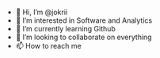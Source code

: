 - 👋 Hi, I’m @jokrii
- 👀 I’m interested in Software and Analytics
- 🌱 I’m currently learning Github
- 💞️ I’m looking to collaborate on everything
- 📫 How to reach me 

<!---
jokrii/jokrii is a ✨ special ✨ repository because its `README.md` (this file) appears on your GitHub profile.
You can click the Preview link to take a look at your changes.
--->
